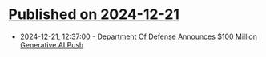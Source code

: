 # [Published on 2024-12-21](index.md)

* [2024-12-21, 12:37:00](https://soylentnews.org/article.pl?sid=24/12/21/0254228&from=rss) - [Department Of Defense Announces $100 Million Generative AI Push](https://soylentnews.org/article.pl?sid=24/12/21/0254228&from=rss)
